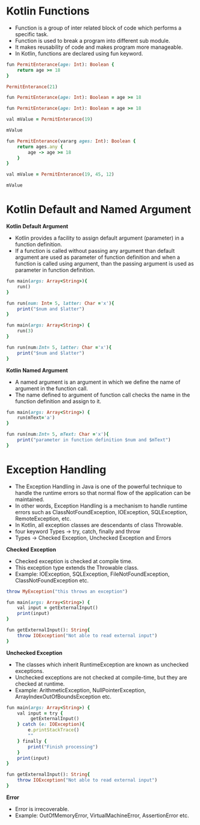 # Kotlin Functions

- Function is a group of inter related block of code which performs a specific task. 
- Function is used to break a program into different sub module. 
- It makes reusability of code and makes program more manageable.
- In Kotlin, functions are declared using fun keyword.

```ruby
fun PermitEnterance(age: Int): Boolean {
    return age >= 18
}

PermitEnterance(21)
```

```ruby
fun PermitEnterance(age: Int): Boolean = age >= 18
```

```ruby
fun PermitEnterance(age: Int): Boolean = age >= 18

val mValue = PermitEnterance(19)

mValue
```

```ruby
fun PermitEnterance(vararg ages: Int): Boolean { 
    return ages.any {
        age -> age >= 18
    }
} 

val mValue = PermitEnterance(19, 45, 12)

mValue
```

# Kotlin Default and Named Argument

__Kotlin Default Argument__

- Kotlin provides a facility to assign default argument (parameter) in a function definition.
- If a function is called without passing any argument than default argument are used as parameter of function definition and when a function is called using argument, than the passing argument is used as parameter in function definition.

```ruby
fun main(args: Array<String>){
    run()
}

fun run(num: Int= 5, latter: Char ='x'){
    print("$num and $latter")
}
```

```ruby
fun main(args: Array<String>) {  
    run(3)  
}  

fun run(num:Int= 5, latter: Char ='x'){  
    print("$num and $latter")  
}  
```

__Kotlin Named Argument__

- A named argument is an argument in which we define the name of argument in the function call. 
- The name defined to argument of function call checks the name in the function definition and assign to it.

```ruby
fun main(args: Array<String>) {
    run(mText='a')
}

fun run(num:Int= 5, mText: Char ='x'){
    print("parameter in function definition $num and $mText")
} 
```

# Exception Handling

- The Exception Handling in Java is one of the powerful technique to handle the runtime errors so that normal flow of the application can be maintained.
- In other words, Exception Handling is a mechanism to handle runtime errors such as ClassNotFoundException, IOException, SQLException, RemoteException, etc.
- In Kotlin, all exception classes are descendants of class Throwable.
- four keyword Types -> try, catch, finally and throw
- Types -> Checked Exception, Unchecked Exception and Errors

__Checked Exception__

- Checked exception is checked at compile time. 
- This exception type extends the Throwable class.
- Example: IOException, SQLException, FileNotFoundException, ClassNotFoundException etc.

```ruby
throw MyException("this throws an exception")  
```

```ruby
fun main(args: Array<String>) {
    val input = getExternalInput()
    print(input)
}

fun getExternalInput(): String{
    throw IOException("Not able to read external input")
}
```

__Unchecked Exception__

- The classes which inherit RuntimeException are known as unchecked exceptions.
- Unchecked exceptions are not checked at compile-time, but they are checked at runtime.
- Example:  ArithmeticException, NullPointerException, ArrayIndexOutOfBoundsException etc.

```ruby
fun main(args: Array<String>) {
    val input = try {
         getExternalInput()
    } catch (e: IOException){
        e.printStackTrace()
        ""
    } finally {
        print("Finish processing")
    }
    print(input)
}

fun getExternalInput(): String{
    throw IOException("Not able to read external input")
}
```

__Error__

- Error is irrecoverable.
- Example: OutOfMemoryError, VirtualMachineError, AssertionError etc.

